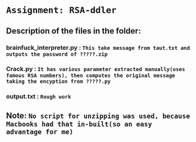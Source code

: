 # `Assignment: RSA-ddler`

## Description of the files in the folder:

### brainfuck_interpreter.py : `This take message from taut.txt and outputs the password of ?????.zip`

### Crack.py : `It has various parameter extracted manually(uses famous RSA numbers), then computes the original message taking the encyption from ?????.py`

### output.txt : `Rough work`

## Note: `No script for unzipping was used, because Macbooks had that in-built(so an easy advantage for me)`
